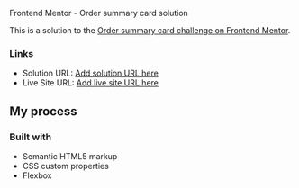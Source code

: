 Frontend Mentor - Order summary card solution

This is a solution to the [Order summary card challenge on Frontend Mentor](https://www.frontendmentor.io/challenges/order-summary-component-QlPmajDUj).

### Links

- Solution URL: [Add solution URL here](https://github.com/ahmedehab2/Order-component-main)
- Live Site URL: [Add live site URL here](https://ahmedehab2.github.io/Order-component-main/)

## My process

### Built with

- Semantic HTML5 markup
- CSS custom properties
- Flexbox
